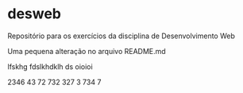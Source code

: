 # desweb
Repositório para os exercícios da disciplina de Desenvolvimento Web

Uma pequena alteração no arquivo README.md

lfskhg fdslkhdklh ds
oioioi


2346 43  72 732 327 3 734 7

